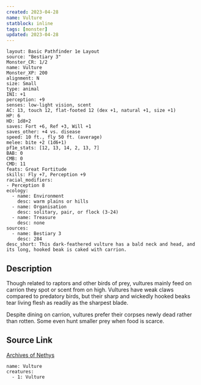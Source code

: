 ```yaml
---
created: 2023-04-28
name: Vulture
statblock: inline
tags: [monster]
updated: 2023-04-28
---
```

```statblock
layout: Basic Pathfinder 1e Layout
source: "Bestiary 3"
Monster_CR: 1/2
name: Vulture
Monster_XP: 200
alignment: N
size: Small
type: animal
INI: +1
perception: +9
senses: low-light vision, scent
AC: 13, touch 12, flat-footed 12 (dex +1, natural +1, size +1)
HP: 6
HD: 1d8+2
saves: Fort +6, Ref +3, Will +1
saves_other: +4 vs. disease
speed: 10 ft., fly 50 ft. (average)
melee: bite +2 (1d6+1)
pf1e_stats: [12, 13, 14, 2, 13, 7]
BAB: 0
CMB: 0
CMD: 11
feats: Great Fortitude
skills: Fly +7, Perception +9
racial_modifiers:
- Perception 8
ecology:
  - name: Environment
    desc: warm plains or hills
  - name: Organisation
    desc: solitary, pair, or flock (3-24)
  - name: Treasure
    desc: none
sources:
  - name: Bestiary 3
    desc: 284
desc_short: This dark-feathered vulture has a bald neck and head, and its long, hooked beak is caked with carrion.
```
## Description
Though related to raptors and other birds of prey, vultures mainly feed on carrion they spot or scent from on high. Vultures have weak claws compared to predatory birds, but their sharp and wickedly hooked beaks tear living flesh as readily as the sharpest blade.

Despite dining on carrion, vultures prefer their corpses newly dead rather than rotten. Some even hunt smaller prey when food is scarce.
## Source Link
[Archives of Nethys](https://aonprd.com/MonsterDisplay.aspx?ItemName=Vulture)
```encounter-table
name: Vulture
creatures:
  - 1: Vulture
```
